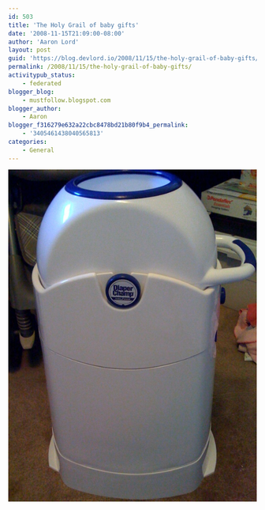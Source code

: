 ```yaml
---
id: 503
title: 'The Holy Grail of baby gifts'
date: '2008-11-15T21:09:00-08:00'
author: 'Aaron Lord'
layout: post
guid: 'https://blog.devlord.io/2008/11/15/the-holy-grail-of-baby-gifts/'
permalink: /2008/11/15/the-holy-grail-of-baby-gifts/
activitypub_status:
    - federated
blogger_blog:
    - mustfollow.blogspot.com
blogger_author:
    - Aaron
blogger_f316279e632a22cbc8478bd21b80f9b4_permalink:
    - '3405461438040565813'
categories:
    - General
---
```


<p class="mobile-photo"><a href="/assets/img/2011/10/photo-706156.jpg"><img src="/assets/img/2011/10/photo-706156.jpg?w=225" border="0" alt="" /></a></p>